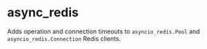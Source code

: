 async_redis
===========

Adds operation and connection timeouts to `asyncio_redis.Pool` and `asyncio_redis.Connection` Redis clients.
